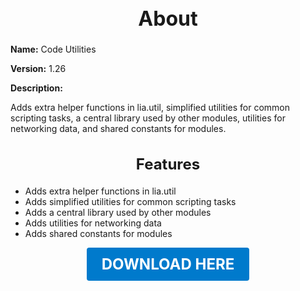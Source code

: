 <h1 style="text-align:center; font-size:2rem; font-weight:bold;">About</h1>

**Name:**
Code Utilities

**Version:**
1.26

**Description:**

Adds extra helper functions in lia.util, simplified utilities for common scripting tasks, a central library used by other modules, utilities for networking data, and shared constants for modules.

<h2 style="text-align:center; font-size:1.5rem; font-weight:bold;">Features</h2>

- Adds extra helper functions in lia.util
- Adds simplified utilities for common scripting tasks
- Adds a central library used by other modules
- Adds utilities for networking data
- Adds shared constants for modules





<p align="center"><a href="https://github.com/LiliaFramework/Modules/raw/refs/heads/gh-pages/utilities.zip" style="display:inline-block;padding:12px 24px;font-size:1.5rem;font-weight:bold;text-decoration:none;color:#fff;background-color:var(--md-primary-fg-color,#007acc);border-radius:4px;">DOWNLOAD HERE</a></p>